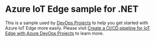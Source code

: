 # Azure IoT Edge sample for .NET

This is a sample used by [DevOps Projects](https://azure.microsoft.com/en-us/features/devops-projects/) to help you get started with Azure IoT Edge more easily.
Please visit [Create a CI/CD pipeline for IoT Edge with Azure DevOps Projects](https://docs.microsoft.com/en-us/azure/iot-edge/how-to-devops-project) to learn more.